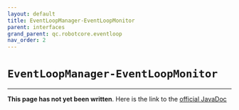 ```yaml
---
layout: default
title: EventLoopManager-EventLoopMonitor
parent: interfaces
grand_parent: qc.robotcore.eventloop
nav_order: 2
---
```

# `EventLoopManager-EventLoopMonitor`
---
**This page has not yet been written**. Here is the link to the [official JavaDoc](https://ftctechnh.github.io/ftc_app/doc/javadoc/com/qualcomm/robotcore/eventloop/EventLoopManager.EventLoopMonitor.html)
        